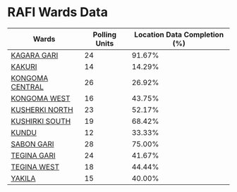 
# RAFI Wards Data

| Wards | Polling Units | Location Data Completion (%) |
| ---- | ----- | ------- |
| [KAGARA GARI](./wards/17195-kagara-gari) | 24 | 91.67% |
| [KAKURI](./wards/17196-kakuri) | 14 | 14.29% |
| [KONGOMA CENTRAL](./wards/17197-kongoma-central) | 26 | 26.92% |
| [KONGOMA WEST](./wards/17198-kongoma-west) | 16 | 43.75% |
| [KUSHERKI NORTH](./wards/17199-kusherki-north) | 23 | 52.17% |
| [KUSHIRKI SOUTH](./wards/17200-kushirki-south) | 19 | 68.42% |
| [KUNDU](./wards/17201-kundu) | 12 | 33.33% |
| [SABON GARI](./wards/17202-sabon-gari) | 28 | 75.00% |
| [TEGINA GARI](./wards/17203-tegina-gari) | 24 | 41.67% |
| [TEGINA WEST](./wards/17204-tegina-west) | 18 | 44.44% |
| [YAKILA](./wards/17205-yakila) | 15 | 40.00% |




